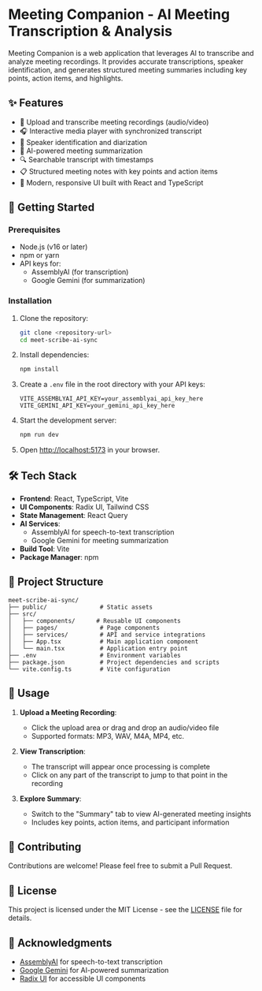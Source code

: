 # Meeting Companion - AI Meeting Transcription & Analysis

Meeting Companion is a web application that leverages AI to transcribe and analyze meeting recordings. It provides accurate transcriptions, speaker identification, and generates structured meeting summaries including key points, action items, and highlights.

## ✨ Features

- 🎤 Upload and transcribe meeting recordings (audio/video)
- 🎧 Interactive media player with synchronized transcript
- 🎯 Speaker identification and diarization
- 📝 AI-powered meeting summarization
- 🔍 Searchable transcript with timestamps
- 📋 Structured meeting notes with key points and action items
- 🎨 Modern, responsive UI built with React and TypeScript

## 🚀 Getting Started

### Prerequisites

- Node.js (v16 or later)
- npm or yarn
- API keys for:
  - AssemblyAI (for transcription)
  - Google Gemini (for summarization)

### Installation

1. Clone the repository:
   ```sh
   git clone <repository-url>
   cd meet-scribe-ai-sync
   ```

2. Install dependencies:
   ```sh
   npm install
   ```

3. Create a `.env` file in the root directory with your API keys:
   ```
   VITE_ASSEMBLYAI_API_KEY=your_assemblyai_api_key_here
   VITE_GEMINI_API_KEY=your_gemini_api_key_here
   ```

4. Start the development server:
   ```sh
   npm run dev
   ```

5. Open [http://localhost:5173](http://localhost:5173) in your browser.

## 🛠️ Tech Stack

- **Frontend**: React, TypeScript, Vite
- **UI Components**: Radix UI, Tailwind CSS
- **State Management**: React Query
- **AI Services**:
  - AssemblyAI for speech-to-text transcription
  - Google Gemini for meeting summarization
- **Build Tool**: Vite
- **Package Manager**: npm

## 📁 Project Structure

```
meet-scribe-ai-sync/
├── public/               # Static assets
├── src/
│   ├── components/      # Reusable UI components
│   ├── pages/            # Page components
│   ├── services/         # API and service integrations
│   ├── App.tsx           # Main application component
│   └── main.tsx          # Application entry point
├── .env                  # Environment variables
├── package.json          # Project dependencies and scripts
└── vite.config.ts        # Vite configuration
```

## 📝 Usage

1. **Upload a Meeting Recording**:
   - Click the upload area or drag and drop an audio/video file
   - Supported formats: MP3, WAV, M4A, MP4, etc.

2. **View Transcription**:
   - The transcript will appear once processing is complete
   - Click on any part of the transcript to jump to that point in the recording

3. **Explore Summary**:
   - Switch to the "Summary" tab to view AI-generated meeting insights
   - Includes key points, action items, and participant information

## 🤝 Contributing

Contributions are welcome! Please feel free to submit a Pull Request.

## 📄 License

This project is licensed under the MIT License - see the [LICENSE](LICENSE) file for details.

## 🙏 Acknowledgments

- [AssemblyAI](https://www.assemblyai.com/) for speech-to-text transcription
- [Google Gemini](https://ai.google.dev/) for AI-powered summarization
- [Radix UI](https://www.radix-ui.com/) for accessible UI components
